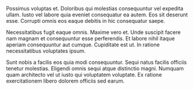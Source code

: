Possimus voluptas et. Doloribus qui molestias consequuntur vel expedita ullam. Iusto vel labore quia eveniet consequatur ea autem. Eos sit deserunt esse. Corrupti omnis eos eaque debitis in hic consequatur saepe.
 Necessitatibus fugit eaque omnis. Maxime vero et. Unde suscipit facere nam magnam et consequuntur esse perferendis. Et labore nihil itaque aperiam consequuntur aut cumque. Cupiditate est ut. In ratione necessitatibus voluptates ipsum.
 Sunt nobis a facilis eos quia modi consequuntur. Sequi natus facilis officiis tenetur molestias. Eligendi omnis sequi atque distinctio magni. Numquam quam architecto vel ut iusto qui voluptatem voluptate. Ex ratione exercitationem libero dolorem officiis sed earum.